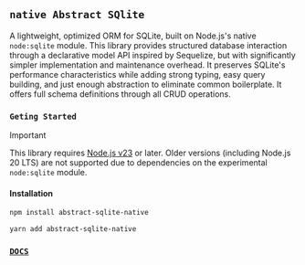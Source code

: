 ## `native Abstract SQlite`

A lightweight, optimized ORM for SQLite, built on Node.js's native `node:sqlite` module. This library provides structured database interaction through a declarative model API inspired by Sequelize, but with significantly simpler implementation and maintenance overhead. It preserves SQLite's performance characteristics while adding strong typing, easy query building, and just enough abstraction to eliminate common boilerplate. It offers full schema definitions through all CRUD operations.

### `Geting Started`

> [!Important]
> This library requires [Node.js v23](https://nodejs.org/en/blog/release/v23.10.0) or later. Older versions (including Node.js 20 LTS) are not supported due to dependencies on the experimental `node:sqlite` module.

#### Installation

```bash
npm install abstract-sqlite-native
```

```bash
yarn add abstract-sqlite-native
```

### [`DOCS`](https://github.com/AstroX11/sqlite/wiki)